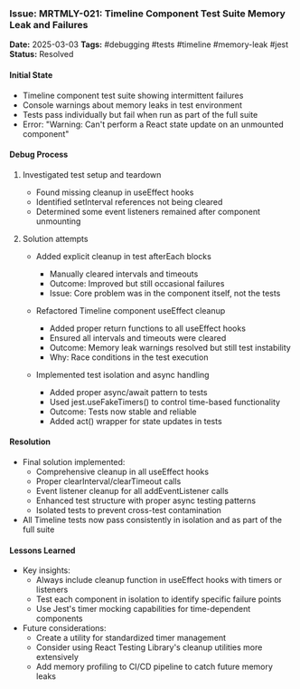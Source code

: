 ### Issue: MRTMLY-021: Timeline Component Test Suite Memory Leak and Failures
**Date:** 2025-03-03
**Tags:** #debugging #tests #timeline #memory-leak #jest
**Status:** Resolved

#### Initial State
- Timeline component test suite showing intermittent failures
- Console warnings about memory leaks in test environment
- Tests pass individually but fail when run as part of the full suite
- Error: "Warning: Can't perform a React state update on an unmounted component"

#### Debug Process
1. Investigated test setup and teardown
   - Found missing cleanup in useEffect hooks
   - Identified setInterval references not being cleared
   - Determined some event listeners remained after component unmounting

2. Solution attempts
   - Added explicit cleanup in test afterEach blocks
     - Manually cleared intervals and timeouts
     - Outcome: Improved but still occasional failures
     - Issue: Core problem was in the component itself, not the tests

   - Refactored Timeline component useEffect cleanup
     - Added proper return functions to all useEffect hooks
     - Ensured all intervals and timeouts were cleared
     - Outcome: Memory leak warnings resolved but still test instability
     - Why: Race conditions in the test execution

   - Implemented test isolation and async handling
     - Added proper async/await pattern to tests
     - Used jest.useFakeTimers() to control time-based functionality
     - Outcome: Tests now stable and reliable
     - Added act() wrapper for state updates in tests

#### Resolution
- Final solution implemented:
  - Comprehensive cleanup in all useEffect hooks
  - Proper clearInterval/clearTimeout calls
  - Event listener cleanup for all addEventListener calls
  - Enhanced test structure with proper async testing patterns
  - Isolated tests to prevent cross-test contamination
- All Timeline tests now pass consistently in isolation and as part of the full suite

#### Lessons Learned
- Key insights:
  - Always include cleanup function in useEffect hooks with timers or listeners
  - Test each component in isolation to identify specific failure points
  - Use Jest's timer mocking capabilities for time-dependent components
- Future considerations:
  - Create a utility for standardized timer management
  - Consider using React Testing Library's cleanup utilities more extensively
  - Add memory profiling to CI/CD pipeline to catch future memory leaks
